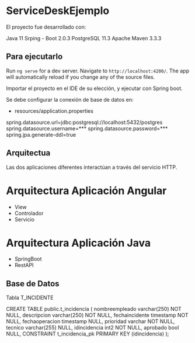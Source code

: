 # ServiceDeskEjemplo

El proyecto fue desarrollado con:

Java 11
Srping - Boot 2.0.3
PostgreSQL 11.3
Apache Maven 3.3.3


## Para ejecutarlo

Run `ng serve` for a dev server. Navigate to `http://localhost:4200/`. The app will automatically reload if you change any of the source files.

Importar el proyecto en el IDE de su elección, y ejecutar con Spring boot.

Se debe configurar la conexión de base de datos en:

 - resources/application.properties
 
spring.datasource.url=jdbc:postgresql://localhost:5432/postgres
spring.datasource.username=***
spring.datasource.password=***
spring.jpa.generate-ddl=true

## Arquitectua

Las dos aplicaciones diferentes interactúan a través del servicio HTTP.

# Arquitectura Aplicación Angular

- View
- Controlador
- Servicio

# Arquitectura Aplicación Java

- SpringBoot
- RestAPI

## Base de Datos

Tabla T_INCIDENTE

CREATE TABLE public.t_incidencia (
	nombreempleado varchar(250) NOT NULL,
	descripcion varchar(250) NOT NULL,
	fechaincidente timestamp NOT NULL,
	fechaoperacion timestamp NULL,
	prioridad varchar NOT NULL,
	tecnico varchar(255) NULL,
	idincidencia int2 NOT NULL,
	aprobado bool NULL,
	CONSTRAINT t_incidencia_pk PRIMARY KEY (idincidencia)
);

